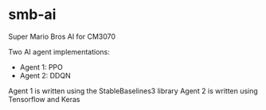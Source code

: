 # smb-ai

Super Mario Bros AI for CM3070

Two AI agent implementations:
 - Agent 1: PPO
 - Agent 2: DDQN

Agent 1 is written using the StableBaselines3 library
Agent 2 is written using Tensorflow and Keras
